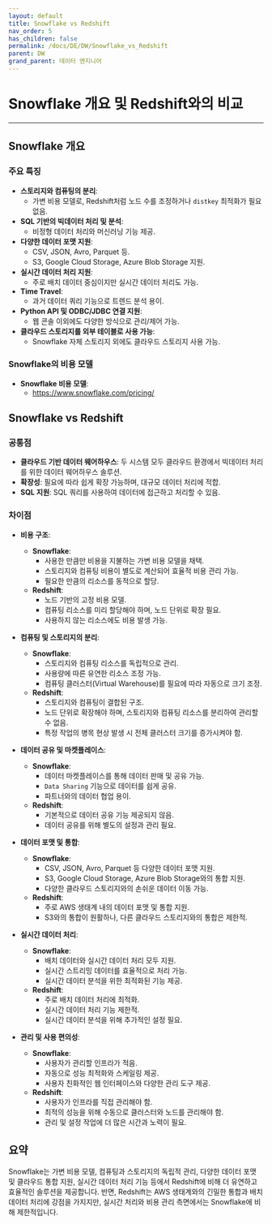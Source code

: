 ```yaml
---
layout: default
title: Snowflake vs Redshift
nav_order: 5
has_children: false
permalink: /docs/DE/DW/Snowflake_vs_Redshift
parent: DW
grand_parent: 데이터 엔지니어
---
```


# Snowflake 개요 및 Redshift와의 비교

---

## Snowflake 개요

### 주요 특징
- **스토리지와 컴퓨팅의 분리**:
  - 가변 비용 모델로, Redshift처럼 노드 수를 조정하거나 `distkey` 최적화가 필요 없음.
- **SQL 기반의 빅데이터 처리 및 분석**:
  - 비정형 데이터 처리와 머신러닝 기능 제공.
- **다양한 데이터 포맷 지원**:
  - CSV, JSON, Avro, Parquet 등.
  - S3, Google Cloud Storage, Azure Blob Storage 지원.
- **실시간 데이터 처리 지원**:
  - 주로 배치 데이터 중심이지만 실시간 데이터 처리도 가능.
- **Time Travel**:
  - 과거 데이터 쿼리 기능으로 트렌드 분석 용이.
- **Python API 및 ODBC/JDBC 연결 지원**:
  - 웹 콘솔 이외에도 다양한 방식으로 관리/제어 가능.
- **클라우드 스토리지를 외부 테이블로 사용 가능**:
  - Snowflake 자체 스토리지 외에도 클라우드 스토리지 사용 가능.

### Snowflake의 비용 모델
- **Snowflake 비용 모델**:
  - https://www.snowflake.com/pricing/

## Snowflake vs Redshift

### 공통점
- **클라우드 기반 데이터 웨어하우스**: 두 시스템 모두 클라우드 환경에서 빅데이터 처리를 위한 데이터 웨어하우스 솔루션.
- **확장성**: 필요에 따라 쉽게 확장 가능하며, 대규모 데이터 처리에 적합.
- **SQL 지원**: SQL 쿼리를 사용하여 데이터에 접근하고 처리할 수 있음.

### 차이점

- **비용 구조**:
  - **Snowflake**: 
    - 사용한 만큼만 비용을 지불하는 가변 비용 모델을 채택.
    - 스토리지와 컴퓨팅 비용이 별도로 계산되어 효율적 비용 관리 가능.
    - 필요한 만큼의 리소스를 동적으로 할당.
  - **Redshift**: 
    - 노드 기반의 고정 비용 모델.
    - 컴퓨팅 리소스를 미리 할당해야 하며, 노드 단위로 확장 필요.
    - 사용하지 않는 리소스에도 비용 발생 가능.

- **컴퓨팅 및 스토리지의 분리**:
  - **Snowflake**: 
    - 스토리지와 컴퓨팅 리소스를 독립적으로 관리.
    - 사용량에 따른 유연한 리소스 조정 가능.
    - 컴퓨팅 클러스터(Virtual Warehouse)를 필요에 따라 자동으로 크기 조정.
  - **Redshift**: 
    - 스토리지와 컴퓨팅이 결합된 구조.
    - 노드 단위로 확장해야 하며, 스토리지와 컴퓨팅 리소스를 분리하여 관리할 수 없음.
    - 특정 작업의 병목 현상 발생 시 전체 클러스터 크기를 증가시켜야 함.

- **데이터 공유 및 마켓플레이스**:
  - **Snowflake**: 
    - 데이터 마켓플레이스를 통해 데이터 판매 및 공유 가능.
    - `Data Sharing` 기능으로 데이터를 쉽게 공유.
    - 파트너와의 데이터 협업 용이.
  - **Redshift**: 
    - 기본적으로 데이터 공유 기능 제공되지 않음.
    - 데이터 공유를 위해 별도의 설정과 관리 필요.

- **데이터 포맷 및 통합**:
  - **Snowflake**: 
    - CSV, JSON, Avro, Parquet 등 다양한 데이터 포맷 지원.
    - S3, Google Cloud Storage, Azure Blob Storage와의 통합 지원.
    - 다양한 클라우드 스토리지와의 손쉬운 데이터 이동 가능.
  - **Redshift**: 
    - 주로 AWS 생태계 내의 데이터 포맷 및 통합 지원.
    - S3와의 통합이 원활하나, 다른 클라우드 스토리지와의 통합은 제한적.

- **실시간 데이터 처리**:
  - **Snowflake**: 
    - 배치 데이터와 실시간 데이터 처리 모두 지원.
    - 실시간 스트리밍 데이터를 효율적으로 처리 가능.
    - 실시간 데이터 분석을 위한 최적화된 기능 제공.
  - **Redshift**: 
    - 주로 배치 데이터 처리에 최적화.
    - 실시간 데이터 처리 기능 제한적.
    - 실시간 데이터 분석을 위해 추가적인 설정 필요.

- **관리 및 사용 편의성**:
  - **Snowflake**: 
    - 사용자가 관리할 인프라가 적음.
    - 자동으로 성능 최적화와 스케일링 제공.
    - 사용자 친화적인 웹 인터페이스와 다양한 관리 도구 제공.
  - **Redshift**: 
    - 사용자가 인프라를 직접 관리해야 함.
    - 최적의 성능을 위해 수동으로 클러스터와 노드를 관리해야 함.
    - 관리 및 설정 작업에 더 많은 시간과 노력이 필요.

## 요약
Snowflake는 가변 비용 모델, 컴퓨팅과 스토리지의 독립적 관리, 다양한 데이터 포맷 및 클라우드 통합 지원, 실시간 데이터 처리 기능 등에서 Redshift에 비해 더 유연하고 효율적인 솔루션을 제공합니다. 반면, Redshift는 AWS 생태계와의 긴밀한 통합과 배치 데이터 처리에 강점을 가지지만, 실시간 처리와 비용 관리 측면에서는 Snowflake에 비해 제한적입니다.
